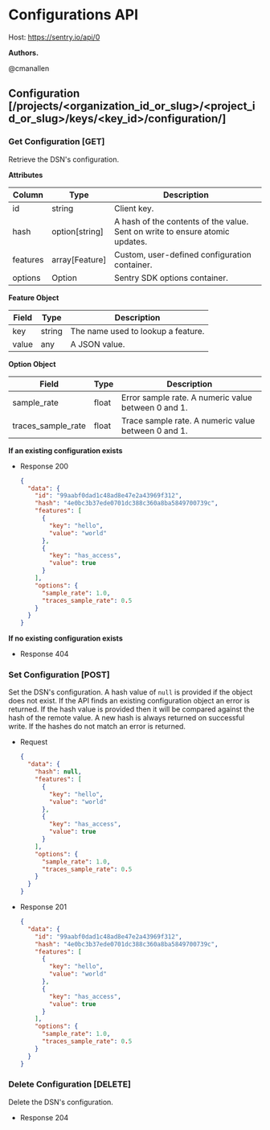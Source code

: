 # Configurations API

Host: https://sentry.io/api/0

**Authors.**

@cmanallen

## Configuration [/projects/<organization_id_or_slug>/<project_id_or_slug>/keys/<key_id>/configuration/]

### Get Configuration [GET]

Retrieve the DSN's configuration.

**Attributes**

| Column   | Type           | Description                                                                  |
| -------- | -------------- | ---------------------------------------------------------------------------- |
| id       | string         | Client key.                                                                  |
| hash     | option[string] | A hash of the contents of the value. Sent on write to ensure atomic updates. |
| features | array[Feature] | Custom, user-defined configuration container.                                |
| options  | Option         | Sentry SDK options container.                                                |

**Feature Object**

| Field | Type   | Description                        |
| ----- | ------ | ---------------------------------- |
| key   | string | The name used to lookup a feature. |
| value | any    | A JSON value.                      |

**Option Object**

| Field              | Type  | Description                                         |
| ------------------ | ----- | --------------------------------------------------- |
| sample_rate        | float | Error sample rate. A numeric value between 0 and 1. |
| traces_sample_rate | float | Trace sample rate. A numeric value between 0 and 1. |

**If an existing configuration exists**

- Response 200

  ```json
  {
    "data": {
      "id": "99aabf0dad1c48ad8e47e2a43969f312",
      "hash": "4e0bc3b37ede0701dc388c360a8ba5849700739c",
      "features": [
        {
          "key": "hello",
          "value": "world"
        },
        {
          "key": "has_access",
          "value": true
        }
      ],
      "options": {
        "sample_rate": 1.0,
        "traces_sample_rate": 0.5
      }
    }
  }
  ```

**If no existing configuration exists**

- Response 404

### Set Configuration [POST]

Set the DSN's configuration. A hash value of `null` is provided if the object does not exist. If the API finds an existing configuration object an error is returned. If the hash value is provided then it will be compared against the hash of the remote value. A new hash is always returned on successful write. If the hashes do not match an error is returned.

- Request

  ```json
  {
    "data": {
      "hash": null,
      "features": [
        {
          "key": "hello",
          "value": "world"
        },
        {
          "key": "has_access",
          "value": true
        }
      ],
      "options": {
        "sample_rate": 1.0,
        "traces_sample_rate": 0.5
      }
    }
  }
  ```

- Response 201

  ```json
  {
    "data": {
      "id": "99aabf0dad1c48ad8e47e2a43969f312",
      "hash": "4e0bc3b37ede0701dc388c360a8ba5849700739c",
      "features": [
        {
          "key": "hello",
          "value": "world"
        },
        {
          "key": "has_access",
          "value": true
        }
      ],
      "options": {
        "sample_rate": 1.0,
        "traces_sample_rate": 0.5
      }
    }
  }
  ```

### Delete Configuration [DELETE]

Delete the DSN's configuration.

- Response 204
